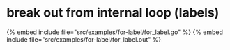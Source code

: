 # break out from internal loop (labels)

{% embed include file="src/examples/for-label/for_label.go" %}
{% embed include file="src/examples/for-label/for_label.out" %}



